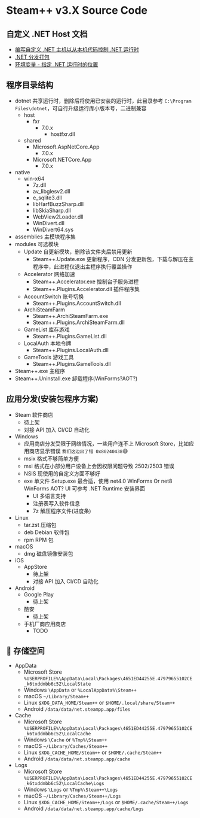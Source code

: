 # Steam++ v3.X Source Code

<!-- TODO
## 🏗️ 项目结构
- Common **通用基础类库**
    - Common.AreaLib **地区数据**
    - Common.ClientLib **适用于客户端的通用基础类库**
    - Common.ClientLib.Droid **适用于 Android 的通用基础类库**
    - Common.ClientLib.iOS **适用于 iOS 的通用基础类库**
    - Common.CoreLib **全局通用基础类库**
    - Common.ServerLib **适用于服务端(AspNetCore)的通用基础类库**
    - Common.PinyinLib **汉字转拼音库**
    - Common.PinyinLib.CFStringTransform **仅适用于 iOS 平台，由 [CFStringTransform](https://developer.apple.com/documentation/corefoundation/1542411-cfstringtransform) 实现**
    - Common.PinyinLib.ChnCharInfo **由 Microsoft Visual Studio International Pack 1.0 中的 Simplified Chinese Pin-Yin Conversion Library（简体中文拼音转换类库）实现，多音字将返回首个拼音**
    - Common.PinyinLib.TinyPinyin **在 Android 上由 [TinyPinyin](https://github.com/promeG/TinyPinyin) 实现，其他平台由 [TinyPinyin.Net](https://github.com/hueifeng/TinyPinyin.Net) 实现**
    - Repositories.EFCore **EF Core 仓储层实现**
    - Repositories.sqlite-net-pcl **SQLite 仓储层实现**
    - Services.SmsSender **统一短信发送服务**
- Test **单元测试**
    - Common.UnitTest **通用基础类库的单元测试**
    - Common.UnitTest.Droid **适用于 Android 通用基础类库的单元测试**
        - Common.UnitTest.Droid.App **启动项**
- Lib **类库**
    - ST **业务通用类库**
    - ST.Client **客户端通用类库**
    - Bindings **平台原生绑定库**
    - Platforms
        - ST.Client.Windows **用于 Windows 的实现**
        - ST.Client.Mac **用于 macOS 的实现**
        - ST.Client.Linux **用于 GNU/Linux 的实现**
        - ST.Client.Android **用于 Android 的实现**
        - ST.Client.iOS **用于 iOS 的实现**
    - ResSecrets **使用资源存储的密钥**
    - UI Framework
        - ST.Client.Avalonia **使用 Avalonia 实现的 View 层**            
            - Avalonia.Ref **通过友元程序集调用内部函数或空程序集实现手动裁剪**
        - ~~ST.Client.WPF~~ **使用 Avalonia 实现的 WPF 层**
        - ~~ST.Client.WinUI~~ **使用 Avalonia 实现的 WinUI 层**
        - ST.Client.XamarinForms **使用 Xamarin.Forms/MAUI 实现的 View 层**
    - Web API
        - ST.Services.CloudService **客户端调用服务端 API 定义**
        - ST.Services.CloudService.Models **服务端 API 数据传输对象(DTO)定义**
        - ST.Services.CloudService.ViewModels **客户端视图模型**
- Tool **工具**
    - ST.Tools.AndroidResourceLink **将 Android Studio Project 中的 res 资源 Link 到 csproj 中(生成 XML)**
    - ST.Tools.AreaImport **从高德城市编码表 Excel 文件中导入地区数据**
    - ~~ST.Tools.DesktopBridgeLink~~ **Link DesktopBridge 打包中的内容，例如 CEF**
    - ~~ST.Tools.MinifyStaticSites~~ **用于将静态 html 删除空行缩小体积的命令行工具**
    - ST.Tools.OpenSourceLibraryList **开源许可协议清单生成工具**
        - 需要 [GitHub API Token](https://docs.github.com/en/github/authenticating-to-github/creating-a-personal-access-token)
    - ST.Tools.Packager **带进度的压缩与解压演示**
    - ~~ST.Tools.Packager.InstallerSetup~~ **安装程序**
    - ST.Tools.Publish **用于发布的控制台工具**
    - ST.Tools.Translate **Resx自动翻译工具**
        - 需要 [Azure Translation Key](https://azure.microsoft.com/zh-cn/services/cognitive-services/translator)
    - ~~ST.Tools.Win7Troubleshoot~~ **适用于 Windwos 7 OS 的 疑难解答助手**
        - 目标框架使用 .NET FX 3.5 并通过 App.config 配置 [supportedRuntime](https://docs.microsoft.com/zh-cn/dotnet/framework/configure-apps/file-schema/startup/supportedruntime-element) 允许在 4.X 中运行 实现在 Windows 上兼容所有的运行库环境
- Launch **启动项**
    - FDELauncher FDE(框架依赖) 启动器，判断运行时是否安装与提示，使用 .NET FX 3.5
    - ST.Client.Android.App **Android 客户端(Xamarin.Android)**
    - ST.Client.Android.App.Modern **Android 客户端(.NET 6+)**
    - ST.Client.Desktop.Avalonia.App **桌面客户端**
    - 5_DesktopBridge\ST.Client.Avalonia.App.Bridge.Package **[Desktop Bridge](https://docs.microsoft.com/zh-cn/windows/msix/desktop/desktop-to-uwp-packaging-dot-net)**
    - ST.Client.Avalonia.App.MsixPackage **桌面客户端[单项目 MSIX 打包](https://docs.microsoft.com/zh-cn/windows/apps/windows-app-sdk/single-project-msix?tabs=csharp)**
    - ~~ST.Client.Desktop.Avalonia.Demo.App~~ **桌面客户端(UI演示)**
    - ST.Client.Maui.App **MAUI 客户端**

## 🗂️ 命名空间/文件夹
- ~~中划线~~ 表示此文件夹下的命名空间使用上一级的值
- Properties
    - AssemblyInfo.cs **程序集信息**
    - InternalsVisibleTo.cs **指定 internal 对单元测试可见**
    - SR **本地化资源**
- ~~Extensions~~ **扩展函数静态类**
- Application **业务应用**
    - Columns **模型、实体列定义接口**
    - Converters **视图模型(VM)值绑定到视图(V)中的值转换器**
    - Data **EFCore DbContext**
    - Entities **ORM 表实体**
    - Filters **AspNetCore Mvc Filters**
    - Models **模型类**
    - Mvvm **MVVM 基础组件**
    - Repositories **仓储层**
    - UI
        - Assets **资源资产**
        - Styles **Xaml 样式**
        - Activities **Android 活动**
        - Adapters **Android 适配器**
        - Fragments **Android 片段**
        - ViewModels **视图模型**
        - Views **视图**
            - Controls **自定义控件**
            - Pages **页面**
            - Windows **窗口**
        - Resx **本地化资源**
    - Windows.winmd **Windows 10 UWP API 投影 Win32**
    - Resources **Android res、iOS BundleResource、其他嵌入的资源**
    - Security **应用安全**
    - Services **业务服务定义公开的接口或抽象类**
        - ~~Mvvm~~ **用于 MVVM 绑定的业务服务**
        - Implementation **业务服务的实现**
    - Serialization **业务相关的序列化、反序列化**
- Logging **日志自定义实现**
- ServiceCollectionExtensions.cs **DI 注册服务扩展类，命名空间统一使用**  
<pre>
// ReSharper disable once CheckNamespace
namespace Microsoft.Extensions.DependencyInjection
</pre>
-->

## 自定义 .NET Host 文档
- [编写自定义 .NET 主机以从本机代码控制 .NET 运行时](https://learn.microsoft.com/zh-cn/dotnet/core/tutorials/netcore-hosting)  
- [.NET 分发打包](https://learn.microsoft.com/zh-cn/dotnet/core/distribution-packaging)  
- [环境变量 - 指定 .NET 运行时的位置](https://learn.microsoft.com/zh-cn/dotnet/core/tools/dotnet-environment-variables#dotnet_root-dotnet_rootx86)  

## 程序目录结构
- dotnet 共享运行时，删除后将使用已安装的运行时，此目录参考 ```C:\Program Files\dotnet```，可自行升级运行库小版本号，二进制兼容
	- host
		- fxr
			- 7.0.x
				- hostfxr.dll
	- shared
		- Microsoft.AspNetCore.App
			- 7.0.x
		- Microsoft.NETCore.App
			- 7.0.x
- native
    - win-x64
        - 7z.dll
        - av_libglesv2.dll
        - e_sqlite3.dll
        - libHarfBuzzSharp.dll
        - libSkiaSharp.dll
        - WebView2Loader.dll
        - WinDivert.dll
        - WinDivert64.sys
- assemblies 主模块程序集
- modules 可选模块
    - Update 自更新模块，删除该文件夹后禁用更新
        - Steam++.Update.exe 更新程序，CDN 分发更新包，下载与解压在主程序中，此进程仅退出主程序执行覆盖操作
    - Accelerator 网络加速
        - Steam++.Accelerator.exe 控制台子服务进程
        - Steam++.Plugins.Accelerator.dll 插件程序集
    - AccountSwitch 账号切换
        - Steam++.Plugins.AccountSwitch.dll
    - ArchiSteamFarm
        - Steam++.ArchiSteamFarm.exe
        - Steam++.Plugins.ArchiSteamFarm.dll
    - GameList 库存游戏
        - Steam++.Plugins.GameList.dll
    - LocalAuth 本地令牌
        - Steam++.Plugins.LocalAuth.dll
    - GameTools 游戏工具
        - Steam++.Plugins.GameTools.dll
- Steam++.exe 主程序
- Steam++.Uninstall.exe 卸载程序(WinForms?AOT?)

## 应用分发(安装包程序方案)
- Steam 软件商店
    - 待上架
    - 对接 API 加入 CI/CD 自动化
- Windows
    - 应用商店分发受限于网络情况，一些用户连不上 Microsoft Store，比如应用商店显示错误 ```我们这边出了错 0x80240438```😅
    - msix 格式不够简单方便  
    - msi 格式在小部分用户设备上会因权限问题导致 2502/2503 错误  
    - NSIS 现使用的自定义方面不够好
    - exe 单文件 Setup.exe 最合适，使用 net4.0 WinForms Or net8 WinForms AOT? UI 可参考 .NET Runtime 安装界面  
        - UI 多语言支持
        - 注册表写入软件信息
        - 7z 解压程序文件(进度条)
- Linux
    - tar.zst 压缩包
    - deb Debian 软件包
    - rpm RPM 包
- macOS
    - dmg 磁盘镜像安装包
- iOS
    - AppStore
        - 待上架
        - 对接 API 加入 CI/CD 自动化
- Android
    - Google Play 
        - 待上架
    - 酷安
        - 待上架
    - 手机厂商应用商店
        - TODO

## 📁 存储空间
- AppData
    - Microsoft Store ```%USERPROFILE%\AppData\Local\Packages\4651ED44255E.47979655102CE_k6txddmbb6c52\LocalState```
    - Windows ```\AppData``` or ```%LocalAppData%\Steam++```
    - macOS ```~/Library/Steam++```
    - Linux ```$XDG_DATA_HOME/Steam++``` or ```$HOME/.local/share/Steam++```
    - Android ```/data/data/net.steampp.app/files```
- Cache
    - Microsoft Store ```%USERPROFILE%\AppData\Local\Packages\4651ED44255E.47979655102CE_k6txddmbb6c52\LocalCache```
    - Windows ```\Cache``` or ```%Tmp%\Steam++```
    - macOS ```~/Library/Caches/Steam++```
    - Linux ```$XDG_CACHE_HOME/Steam++``` or ```$HOME/.cache/Steam++```
    - Android ```/data/data/net.steampp.app/cache```
- Logs
    - Microsoft Store ```%USERPROFILE%\AppData\Local\Packages\4651ED44255E.47979655102CE_k6txddmbb6c52\LocalCache\Logs```
    - Windows ```\Logs``` or ```%Tmp%\Steam++\Logs```
    - macOS ```~/Library/Caches/Steam++/Logs```
    - Linux ```$XDG_CACHE_HOME/Steam++/Logs``` or ```$HOME/.cache/Steam++/Logs```
    - Android ```/data/data/net.steampp.app/cache/Logs```